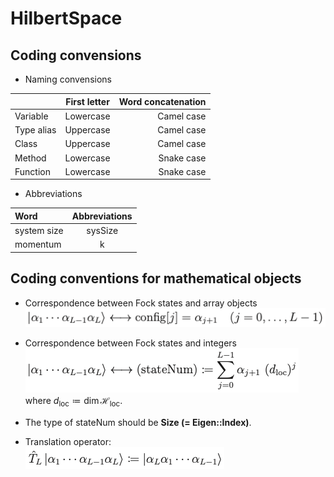 # HilbertSpace

## Coding convensions
- Naming convensions <br>

| | First letter | Word concatenation |
| :--- | :---: | ---: |
| Variable   | Lowercase | Camel case |
| Type alias | Uppercase | Camel case |
| Class      | Uppercase | Camel case |
| Method     | Lowercase | Snake case |
| Function   | Lowercase | Snake case |

- Abbreviations

| Word | Abbreviations |
| :--- | :---: |
| system size   | sysSize |
| momentum | k |

## Coding conventions for mathematical objects

- Correspondence between Fock states and array objects <br>
![Correspondence between Fock states and array objects](.Fig_README/FockToArray.png)


- Correspondence between Fock states and integers <br>
![Correspondence between Fock states and array objects](.Fig_README/FockToInteger.png) <br>
where $d_{\mathrm{loc}} \coloneqq \dim \mathcal{H}_{\mathrm{loc}}$. <br>
- The type of $\mathrm{stateNum}$ should be **Size (= Eigen::Index)**.

- Translation operator: <br>
![Translation operator](.Fig_README/TranslationOp.png)
